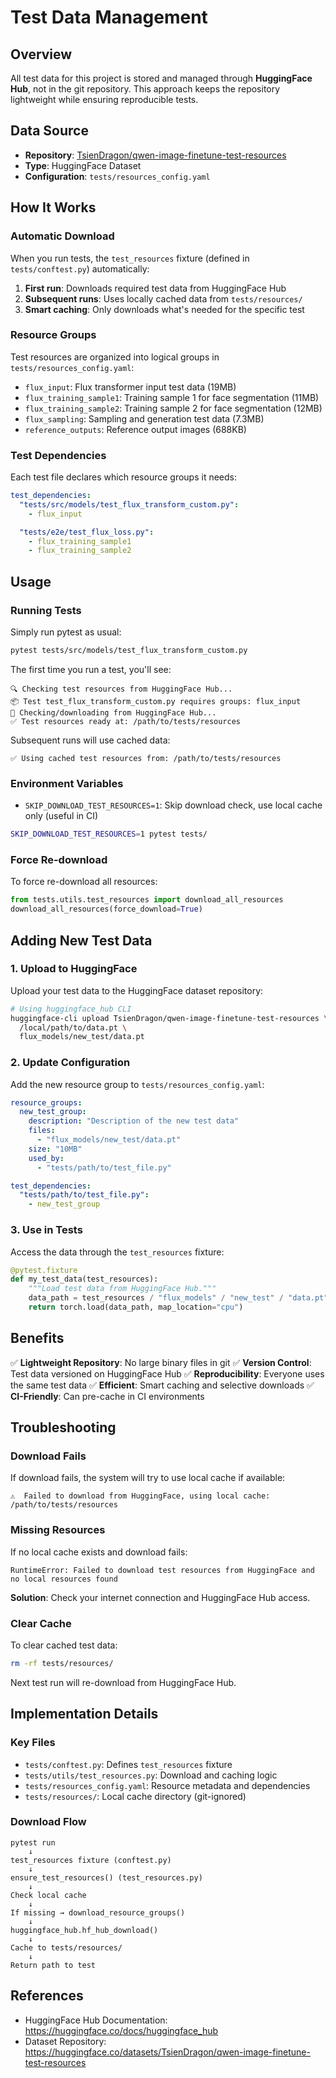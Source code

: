 # Test Data Management

## Overview

All test data for this project is stored and managed through **HuggingFace Hub**, not in the git repository. This approach keeps the repository lightweight while ensuring reproducible tests.

## Data Source

- **Repository**: [TsienDragon/qwen-image-finetune-test-resources](https://huggingface.co/datasets/TsienDragon/qwen-image-finetune-test-resources)
- **Type**: HuggingFace Dataset
- **Configuration**: `tests/resources_config.yaml`

## How It Works

### Automatic Download

When you run tests, the `test_resources` fixture (defined in `tests/conftest.py`) automatically:

1. **First run**: Downloads required test data from HuggingFace Hub
2. **Subsequent runs**: Uses locally cached data from `tests/resources/`
3. **Smart caching**: Only downloads what's needed for the specific test

### Resource Groups

Test resources are organized into logical groups in `tests/resources_config.yaml`:

- `flux_input`: Flux transformer input test data (19MB)
- `flux_training_sample1`: Training sample 1 for face segmentation (11MB)
- `flux_training_sample2`: Training sample 2 for face segmentation (12MB)
- `flux_sampling`: Sampling and generation test data (7.3MB)
- `reference_outputs`: Reference output images (688KB)

### Test Dependencies

Each test file declares which resource groups it needs:

```yaml
test_dependencies:
  "tests/src/models/test_flux_transform_custom.py":
    - flux_input

  "tests/e2e/test_flux_loss.py":
    - flux_training_sample1
    - flux_training_sample2
```

## Usage

### Running Tests

Simply run pytest as usual:

```bash
pytest tests/src/models/test_flux_transform_custom.py
```

The first time you run a test, you'll see:

```
🔍 Checking test resources from HuggingFace Hub...
📦 Test test_flux_transform_custom.py requires groups: flux_input
🔄 Checking/downloading from HuggingFace Hub...
✅ Test resources ready at: /path/to/tests/resources
```

Subsequent runs will use cached data:

```
✅ Using cached test resources from: /path/to/tests/resources
```

### Environment Variables

- `SKIP_DOWNLOAD_TEST_RESOURCES=1`: Skip download check, use local cache only (useful in CI)

```bash
SKIP_DOWNLOAD_TEST_RESOURCES=1 pytest tests/
```

### Force Re-download

To force re-download all resources:

```python
from tests.utils.test_resources import download_all_resources
download_all_resources(force_download=True)
```

## Adding New Test Data

### 1. Upload to HuggingFace

Upload your test data to the HuggingFace dataset repository:

```bash
# Using huggingface_hub CLI
huggingface-cli upload TsienDragon/qwen-image-finetune-test-resources \
  /local/path/to/data.pt \
  flux_models/new_test/data.pt
```

### 2. Update Configuration

Add the new resource group to `tests/resources_config.yaml`:

```yaml
resource_groups:
  new_test_group:
    description: "Description of the new test data"
    files:
      - "flux_models/new_test/data.pt"
    size: "10MB"
    used_by:
      - "tests/path/to/test_file.py"

test_dependencies:
  "tests/path/to/test_file.py":
    - new_test_group
```

### 3. Use in Tests

Access the data through the `test_resources` fixture:

```python
@pytest.fixture
def my_test_data(test_resources):
    """Load test data from HuggingFace Hub."""
    data_path = test_resources / "flux_models" / "new_test" / "data.pt"
    return torch.load(data_path, map_location="cpu")
```

## Benefits

✅ **Lightweight Repository**: No large binary files in git
✅ **Version Control**: Test data versioned on HuggingFace Hub
✅ **Reproducibility**: Everyone uses the same test data
✅ **Efficient**: Smart caching and selective downloads
✅ **CI-Friendly**: Can pre-cache in CI environments

## Troubleshooting

### Download Fails

If download fails, the system will try to use local cache if available:

```
⚠️  Failed to download from HuggingFace, using local cache: /path/to/tests/resources
```

### Missing Resources

If no local cache exists and download fails:

```
RuntimeError: Failed to download test resources from HuggingFace and no local resources found
```

**Solution**: Check your internet connection and HuggingFace Hub access.

### Clear Cache

To clear cached test data:

```bash
rm -rf tests/resources/
```

Next test run will re-download from HuggingFace Hub.

## Implementation Details

### Key Files

- `tests/conftest.py`: Defines `test_resources` fixture
- `tests/utils/test_resources.py`: Download and caching logic
- `tests/resources_config.yaml`: Resource metadata and dependencies
- `tests/resources/`: Local cache directory (git-ignored)

### Download Flow

```
pytest run
    ↓
test_resources fixture (conftest.py)
    ↓
ensure_test_resources() (test_resources.py)
    ↓
Check local cache
    ↓
If missing → download_resource_groups()
    ↓
huggingface_hub.hf_hub_download()
    ↓
Cache to tests/resources/
    ↓
Return path to test
```

## References

- HuggingFace Hub Documentation: https://huggingface.co/docs/huggingface_hub
- Dataset Repository: https://huggingface.co/datasets/TsienDragon/qwen-image-finetune-test-resources
